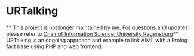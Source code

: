 # URTalking

** This project is not longer maintained by [me](https://github.com/alexanderbazo). For questions and updates please refer to [Chair of Information Science, University Regensburg](http://www.uni-regensburg.de/sprache-literatur-kultur/informationswissenschaft/)**
URTalking is an ongoing approach and example to link AIML with a Prolog fact base using PHP and web frontend.


